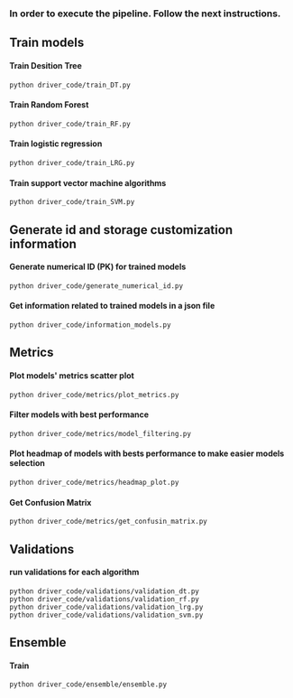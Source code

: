 ### In order to execute the pipeline. Follow the next instructions.

## Train models
#### Train Desition Tree
`python driver_code/train_DT.py`

#### Train Random Forest
`python driver_code/train_RF.py`

#### Train logistic regression
`python driver_code/train_LRG.py`

#### Train support vector machine algorithms
`python driver_code/train_SVM.py`

## Generate id and storage customization information

#### Generate numerical ID (PK) for trained models
`python driver_code/generate_numerical_id.py`

#### Get information related to trained models in a json file
`python driver_code/information_models.py`

## Metrics

#### Plot models' metrics scatter plot
`python driver_code/metrics/plot_metrics.py`

#### Filter models with best performance
`python driver_code/metrics/model_filtering.py`

#### Plot headmap of models with bests performance to make easier models selection
`python driver_code/metrics/headmap_plot.py`

#### Get Confusion Matrix
`python driver_code/metrics/get_confusin_matrix.py`

## Validations

#### run validations for each algorithm
`python driver_code/validations/validation_dt.py`\
`python driver_code/validations/validation_rf.py`\
`python driver_code/validations/validation_lrg.py`\
`python driver_code/validations/validation_svm.py`

## Ensemble
#### Train
`python driver_code/ensemble/ensemble.py`

